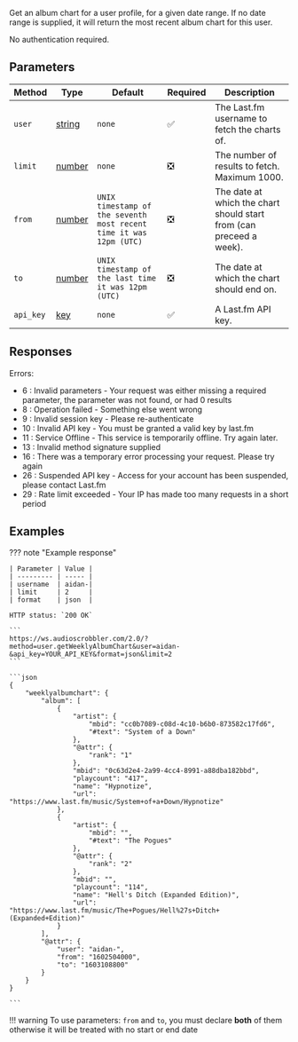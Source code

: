 Get an album chart for a user profile, for a given date range. If no date range is supplied, it will return the most recent album chart for this user.

No authentication required.

## Parameters
| Method | Type | Default | Required | Description 
| ------ | ---- | ------- | -------- | -----------
| `user` | [string][string] | `none` | :white_check_mark: | The Last.fm username to fetch the charts of.
| `limit` | [number][number] | `none` | :negative_squared_cross_mark: | The number of results to fetch. Maximum 1000.
| `from` | [number][number] | `UNIX timestamp of the seventh most recent time it was 12pm (UTC)` | :negative_squared_cross_mark: | The date at which the chart should start from (can preceed a week).
| `to` | [number][number] | `UNIX timestamp of the last time it was 12pm (UTC)` | :negative_squared_cross_mark: | The date at which the chart should end on.
| `api_key` | [key][key] | `none` | :white_check_mark: | A Last.fm API key.

## Responses
Errors:

- 6 : Invalid parameters - Your request was either missing a required parameter, the parameter was not found, or had 0 results
- 8 : Operation failed - Something else went wrong  
- 9 : Invalid session key - Please re-authenticate  
- 10 : Invalid API key - You must be granted a valid key by last.fm  
- 11 : Service Offline - This service is temporarily offline. Try again later.  
- 13 : Invalid method signature supplied  
- 16 : There was a temporary error processing your request. Please try again  
- 26 : Suspended API key - Access for your account has been suspended, please contact Last.fm  
- 29 : Rate limit exceeded - Your IP has made too many requests in a short period  

## Examples
??? note "Example response"

    | Parameter | Value |
    | --------- | ----- |
    | username  | aidan-|
    | limit     | 2     |
    | format    | json  |

    HTTP status: `200 OK`

    ```
    https://ws.audioscrobbler.com/2.0/?method=user.getWeeklyAlbumChart&user=aidan-&api_key=YOUR_API_KEY&format=json&limit=2
    ```

    ```json
    {
        "weeklyalbumchart": {
            "album": [
                {
                    "artist": {
                        "mbid": "cc0b7089-c08d-4c10-b6b0-873582c17fd6",
                        "#text": "System of a Down"
                    },
                    "@attr": {
                        "rank": "1"
                    },
                    "mbid": "0c63d2e4-2a99-4cc4-8991-a88dba182bbd",
                    "playcount": "417",
                    "name": "Hypnotize",
                    "url": "https://www.last.fm/music/System+of+a+Down/Hypnotize"
                },
                {
                    "artist": {
                        "mbid": "",
                        "#text": "The Pogues"
                    },
                    "@attr": {
                        "rank": "2"
                    },
                    "mbid": "",
                    "playcount": "114",
                    "name": "Hell's Ditch (Expanded Edition)",
                    "url": "https://www.last.fm/music/The+Pogues/Hell%27s+Ditch+(Expanded+Edition)"
                }
            ],
            "@attr": {
                "user": "aidan-",
                "from": "1602504000",
                "to": "1603108800"
            }
        }
    }
    
    ```

!!! warning
    To use parameters: `from` and `to`, you must declare **both** of them otherwise it will be treated with no start or end date

[string]: https://developer.mozilla.org/en-US/docs/Web/JavaScript/Reference/Global_Objects/String
[number]: https://developer.mozilla.org/en-US/docs/Web/JavaScript/Reference/Global_Objects/Number
[key]: https://www.last.fm/api/account/create